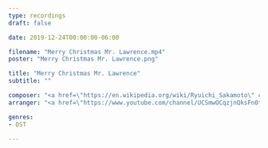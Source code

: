 ```yaml
---
type: recordings
draft: false

date: 2019-12-24T00:00:00-06:00

filename: "Merry Christmas Mr. Lawrence.mp4"
poster: "Merry Christmas Mr. Lawrence.png"

title: "Merry Christmas Mr. Lawrence"
subtitle: ""

composer: "<a href=\"https://en.wikipedia.org/wiki/Ryuichi_Sakamoto\" class=\"link-normal\" target=\"_blank\">Ryuichi Sakamoto</a>"
arranger: "<a href=\"https://www.youtube.com/channel/UCSmwOCqzjnQksFn0t7ARkkw\" class=\"link-normal\" target=\"_blank\">Jacob Koller</a>"

genres:
- OST

---
```

